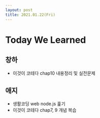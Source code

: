 ```yaml
---
layout: post
title: 2021.01.22(Fri)
---
```

# Today We Learned

## 창하

- 이것이 코테다 chap10 내용정리 및 실전문제

## 애지

- 생활코딩 web node.js 훑기
- 이것이 코테다 chap7, 9 개념 복습